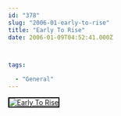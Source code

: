```yaml
---
id: "378"
slug: "2006-01-early-to-rise"
title: "Early To Rise"
date: 2006-01-09T04:52:41.000Z



tags:

  - "General"
---
```

<div class="sqs-html-content">
  <div style="float: left; margin-right: 10px; margin-bottom: 10px;"> <a href="http://www.flickr.com/photos/mclazarus/84307758/" title="Early To Rise"><img src="http://static.flickr.com/41/84307758_2f1961e215_m.jpg" alt="Early To Rise" style="border: solid 2px #000000;" /></a>
</div>
<p><br clear="all" /></p>
</div>
